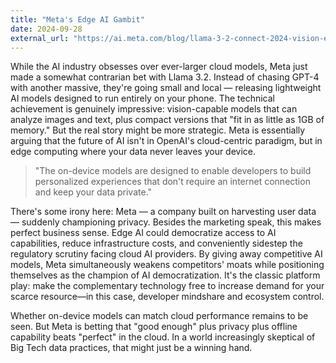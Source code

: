 ```yaml
---
title: "Meta's Edge AI Gambit"
date: 2024-09-28
external_url: "https://ai.meta.com/blog/llama-3-2-connect-2024-vision-edge-mobile-devices/"
---
```


While the AI industry obsesses over ever-larger cloud models, Meta just made a somewhat contrarian bet with Llama 3.2. Instead of chasing GPT-4 with another massive, they're going small and local — releasing lightweight AI models designed to run entirely on your phone. The technical achievement is genuinely impressive: vision-capable models that can analyze images and text, plus compact versions that "fit in as little as 1GB of memory." But the real story might be more strategic. Meta is essentially arguing that the future of AI isn't in OpenAI's cloud-centric paradigm, but in edge computing where your data never leaves your device.

> "The on-device models are designed to enable developers to build personalized experiences that don't require an internet connection and keep your data private."

There's some irony here: Meta — a company built on harvesting user data — suddenly championing privacy. Besides the marketing speak,  this makes perfect business sense. Edge AI could democratize access to AI capabilities, reduce infrastructure costs, and conveniently sidestep the regulatory scrutiny facing cloud AI providers. By giving away competitive AI models, Meta simultaneously weakens competitors' moats while positioning themselves as the champion of AI democratization. It's the classic platform play: make the complementary technology free to increase demand for your scarce resource—in this case, developer mindshare and ecosystem control.

Whether on-device models can match cloud performance remains to be seen. But Meta is betting that "good enough" plus privacy plus offline capability beats "perfect" in the cloud. In a world increasingly skeptical of Big Tech data practices, that might just be a winning hand.